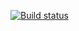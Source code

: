 [![Build status](https://ci.appveyor.com/api/projects/status/i77124ltqcqxc32a/branch/main?svg=true)](https://ci.appveyor.com/project/KatyaGritsaeva/postecho/branch/main)